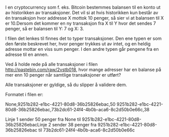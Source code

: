I en cryptocurrency som f. eks. Bitcoin bestemmes balansen til en konto ut av historikken av transaksjoner. Det vil si at hvis historikken kun består av én transaksjon hvor addresse X mottok 10 penger, så sier vi at balansen til X er 10.Dersom det kommer en ny transaksjon fra X til Y hvor det sendes 7 penger, så er balansen til Y: 7 og X: 3.

I filen det lenkes til finnes det to typer transaksjoner. Den ene typen er som den første beskrevet her, hvor penger trykkes ut av intet, og en heldig adresse mottar en viss sum penger. I den andre typen går pengene fra en adresse til en annen.

Ved å holde rede på alle transaksjoner i filen http://pastebin.com/raw/2vstb018, hvor mange adresser har en balanse på mer enn 10 penger når samtlige transaksjoner er utført?

Alle transaksjoner er gyldige, så du slipper å validere dem.

Formatet i filen er:

None,9251b282-e1bc-4221-80d8-36b25826ebac,50
9251b282-e1bc-4221-80d8-36b25826ebac,73b2dc61-24f4-4b0b-aca6-8c2d50b0e66c,38

Linje 1 sender 50 penger fra None til 9251b282-e1bc-4221-80d8-36b25826ebacLinje 2 sender 38 penger fra 9251b282-e1bc-4221-80d8-36b25826ebac til 73b2dc61-24f4-4b0b-aca6-8c2d50b0e66c